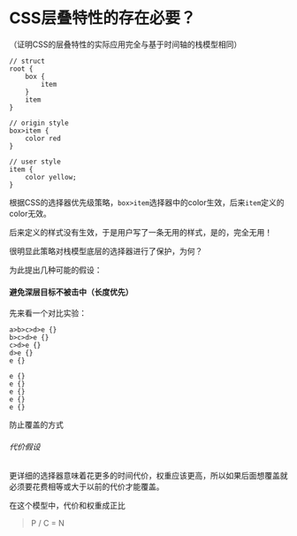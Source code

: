 # CSS层叠特性的存在必要？

（证明CSS的层叠特性的实际应用完全与基于时间轴的栈模型相同）

```
// struct
root {
	box {
		item
	}
	item
}
```

```
// origin style
box>item {
	color red
}

// user style
item {
	color yellow;
}
```

根据CSS的选择器优先级策略，`box>item`选择器中的color生效，后来`item`定义的color无效。

后来定义的样式没有生效，于是用户写了一条无用的样式，是的，完全无用！

很明显此策略对栈模型底层的选择器进行了保护，为何？

为此提出几种可能的假设：

#### 避免深层目标不被击中（长度优先）

先来看一个对比实验：

```
a>b>c>d>e {}
b>c>d>e {}
c>d>e {}
d>e {}
e {}
```

```
e {}
e {}
e {}
e {}
e {}
```

防止覆盖的方式

###### 代价假设

更详细的选择器意味着花更多的时间代价，权重应该更高，所以如果后面想覆盖就必须要花费相等或大于以前的代价才能覆盖。

在这个模型中，代价和权重成正比

> P / C = N